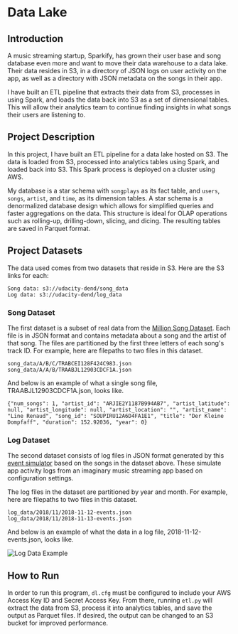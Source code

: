 # Data Lake

## Introduction
A music streaming startup, Sparkify, has grown their user base and song database even more and want to move their data warehouse to a data lake. Their data resides in S3, in a directory of JSON logs on user activity on the app, as well as a directory with JSON metadata on the songs in their app.

I have built an ETL pipeline that extracts their data from S3, processes in using Spark, and loads the data back into S3 as a set of dimensional tables. This will allow their analytics team to continue finding insights in what songs their users are listening to.

## Project Description
In this project, I have built an ETL pipeline for a data lake hosted on S3. The data is loaded from S3, processed into analytics tables using Spark, and loaded back into S3. This Spark process is deployed on a cluster using AWS.

My database is a star schema with `songplays` as its fact table, and `users`, `songs`, `artist`, and `time`, as its dimension tables. A star schema is a denormalized database design which allows for simplified queries and faster aggregations on the data. This structure is ideal for OLAP operations such as rolling-up, drilling-down, slicing, and dicing. The resulting tables are saved in Parquet format. 

## Project Datasets

The data used comes from two datasets that reside in S3. Here are the S3 links for each:

    Song data: s3://udacity-dend/song_data
    Log data: s3://udacity-dend/log_data

### Song Dataset

The first dataset is a subset of real data from the [Million Song Dataset](https://labrosa.ee.columbia.edu/millionsong/). Each file is in JSON format and contains metadata about a song and the artist of that song. The files are partitioned by the first three letters of each song's track ID. For example, here are filepaths to two files in this dataset.

    song_data/A/B/C/TRABCEI128F424C983.json
    song_data/A/A/B/TRAABJL12903CDCF1A.json

And below is an example of what a single song file, TRAABJL12903CDCF1A.json, looks like.

    {"num_songs": 1, "artist_id": "ARJIE2Y1187B994AB7", "artist_latitude": null, "artist_longitude": null, "artist_location": "", "artist_name": "Line Renaud", "song_id": "SOUPIRU12A6D4FA1E1", "title": "Der Kleine Dompfaff", "duration": 152.92036, "year": 0}

### Log Dataset

The second dataset consists of log files in JSON format generated by this [event simulator](https://github.com/Interana/eventsim) based on the songs in the dataset above. These simulate app activity logs from an imaginary music streaming app based on configuration settings.

The log files in the dataset are partitioned by year and month. For example, here are filepaths to two files in this dataset.

    log_data/2018/11/2018-11-12-events.json
    log_data/2018/11/2018-11-13-events.json

And below is an example of what the data in a log file, 2018-11-12-events.json, looks like.

![Log Data Example](https://video.udacity-data.com/topher/2019/February/5c6c3f0a_log-data/log-data.png "Log Data Example")

## How to Run

In order to run this program, `dl.cfg` must be configured to include your AWS Access Key ID and Secret Access Key. From there, running `etl.py` will extract the data from S3, process it into analytics tables, and save the output as Parquet files. If desired, the output can be changed to an S3 bucket for improved performance.

